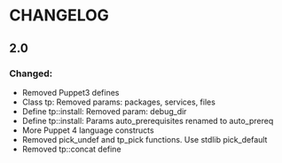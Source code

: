 # CHANGELOG

## 2.0
### Changed:
* Removed Puppet3 defines
* Class tp: Removed params: packages, services, files
* Define tp::install: Removed param: debug_dir
* Define tp::install: Params auto_prerequisites renamed to auto_prereq
* More Puppet 4 language constructs
* Removed pick_undef and tp_pick functions. Use stdlib pick_default
* Removed tp::concat define

